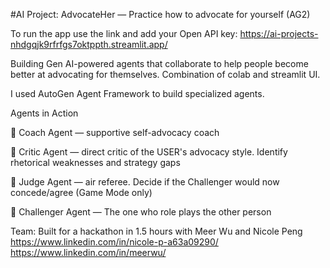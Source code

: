 \#AI Project: AdvocateHer — Practice how to advocate for yourself (AG2)

To run the app use the link and add your Open API key:
https://ai-projects-nhdgqjk9rfrfgs7oktppth.streamlit.app/

Building Gen AI-powered agents that collaborate to help people become better at advocating for themselves. Combination of colab and streamlit UI.

I used AutoGen Agent Framework to build specialized agents.

Agents in Action

🔹 Coach Agent — supportive self-advocacy coach

🔹 Critic Agent — direct critic of the USER's advocacy style. Identify rhetorical weaknesses and strategy gaps

🔹 Judge Agent — air referee. Decide if the Challenger would now concede/agree (Game Mode only)

🔹 Challenger Agent — The one who role plays the other person

Team: Built for a hackathon in 1.5 hours with Meer Wu and Nicole Peng
https://www.linkedin.com/in/nicole-p-a63a09290/
https://www.linkedin.com/in/meerwu/
